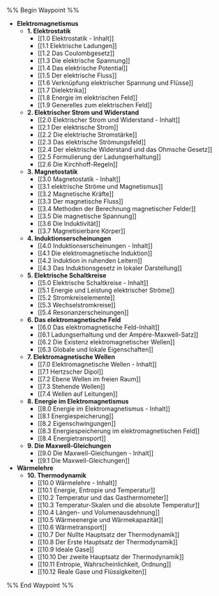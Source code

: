%% Begin Waypoint %%
- **Elektromagnetismus**
	- **1. Elektrostatik**
		- [[1.0 Elektrostatik - Inhalt]]
		- [[1.1 Elektrische Ladungen]]
		- [[1.2 Das Coulombgesetz]]
		- [[1.3 Die elektrische Spannung]]
		- [[1.4 Das elektrische Potential]]
		- [[1.5 Der elektrische Fluss]]
		- [[1.6 Verknüpfung elektrischer Spannung und Flüsse]]
		- [[1.7 Dielektrika]]
		- [[1.8 Energie im elektrischen Feld]]
		- [[1.9 Generelles zum elektrischen Feld]]
	- **2. Elektrischer Strom und Widerstand**
		- [[2.0 Elektrischer Strom und Widerstand - Inhalt]]
		- [[2.1 Der elektrische Strom]]
		- [[2.2 Die elektrische Stromstärke]]
		- [[2.3 Das elektrische Strömungsfeld]]
		- [[2.4 Der elektrische Widerstand und das Ohmsche Gesetz]]
		- [[2.5 Formulierung der Ladungserhaltung]]
		- [[2.6 Die Kirchhoff-Regeln]]
	- **3. Magnetostatik**
		- [[3.0 Magnetostatik - Inhalt]]
		- [[3.1 elektrische Ströme und Magnetismus]]
		- [[3.2 Magnetische Kräfte]]
		- [[3.3 Der magnetische Fluss]]
		- [[3.4 Methoden der Berechnung magnetischer Felder]]
		- [[3.5 Die magnetische Spannung]]
		- [[3.6 Die Induktivität]]
		- [[3.7 Magnetisierbare Körper]]
	- **4. Induktionserscheinungen**
		- [[4.0 Induktionserscheinungen - Inhalt]]
		- [[4.1 Die elektromagnetische Induktion]]
		- [[4.2 Induktion in ruhenden Leitern]]
		- [[4.3 Das Induktionsgesetz in lokaler Darstellung]]
	- **5. Elektrische Schaltkreise**
		- [[5.0 Elektrische Schaltkreise - Inhalt]]
		- [[5.1 Energie und Leistung elektrischer Ströme]]
		- [[5.2 Stromkreiselemente]]
		- [[5.3 Wechselstromkreise]]
		- [[5.4 Resonanzerscheinungen]]
	- **6. Das elektromagnetische Feld**
		- [[6.0 Das elektromagnetische Feld-Inhalt]]
		- [[6.1 Ladungserhaltung und der Ampére-Maxwell-Satz]]
		- [[6.2 Die Existenz elektromagnetischer Wellen]]
		- [[6.3 Globale und lokale Eigenschaften]]
	- **7. Elektromagnetische Wellen**
		- [[7.0 Elektromagnetische Wellen - Inhalt]]
		- [[7.1 Hertzscher Dipol]]
		- [[7.2 Ebene Wellen im freien Raum]]
		- [[7.3 Stehende Wellen]]
		- [[7.4 Wellen auf Leitungen]]
	- **8. Energie im Elektromagnetismus**
		- [[8.0 Energie im Elektromagnetismus - Inhalt]]
		- [[8.1 Energiespeicherung]]
		- [[8.2 Eigenschwingungen]]
		- [[8.3 Energiespeicherung im elektromagnetischen Feld]]
		- [[8.4 Energietransport]]
	- **9. Die Maxwell-Gleichungen**
		- [[9.0 Die Maxwell-Gleichungen - Inhalt]]
		- [[9.1 Die Maxwell-Gleichungen]]
- **Wärmelehre**
	- **10. Thermodynamik**
		- [[10.0 Wärmelehre - Inhalt]]
		- [[10.1 Energie, Entropie und Temperatur]]
		- [[10.2 Temperatur und das Gasthermometer]]
		- [[10.3 Temperatur-Skalen und die absolute Temperatur]]
		- [[10.4 Längen- und Volumenausdehnung]]
		- [[10.5 Wärmeenergie und Wärmekapazität]]
		- [[10.6 Wärmetransport]]
		- [[10.7 Der Nullte Hauptsatz der Thermodynamik]]
		- [[10.8 Der Erste Hauptsatz der Thermodynamik]]
		- [[10.9 Ideale Gase]]
		- [[10.10 Der zweite Hauptsatz der Thermodynamik]]
		- [[10.11 Entropie, Wahrscheinlichkeit, Ordnung]]
		- [[10.12 Reale Gase und Flüssigkeiten]]

%% End Waypoint %%